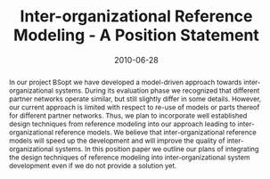 ---
abstract: In our project BSopt we have developed a model-driven approach towards inter-organizational
  systems. During its evaluation phase we recognized that different partner networks
  operate similar, but still slightly differ in some details. However, our current
  approach is limited with respect to re-use of models or parts thereof for different
  partner networks. Thus, we plan to incorporate well established design techniques
  from reference modeling into our approach leading to inter-organizational reference
  models. We believe that inter-organizational reference models will speed up the
  development and will improve the quality of inter-organizational systems. In this
  position paper we outline our plans of integrating the design techniques of reference
  modeling into inter-organizational system development even if we do not provide
  a solution yet.
authors:
- Birgit Hofreiter
- Christian Huemer
- Gertrude Kappel
- Dieter Mayrhofer
- Jan vom Brocke
date: '2010-06-28'
featured: false
publication_types:
- '0'
publishDate: '2010-06-28'
title: Inter-organizational Reference Modeling - A Position Statement
url_pdf: http://publik.tuwien.ac.at/files/PubDat_188054.pdf
---